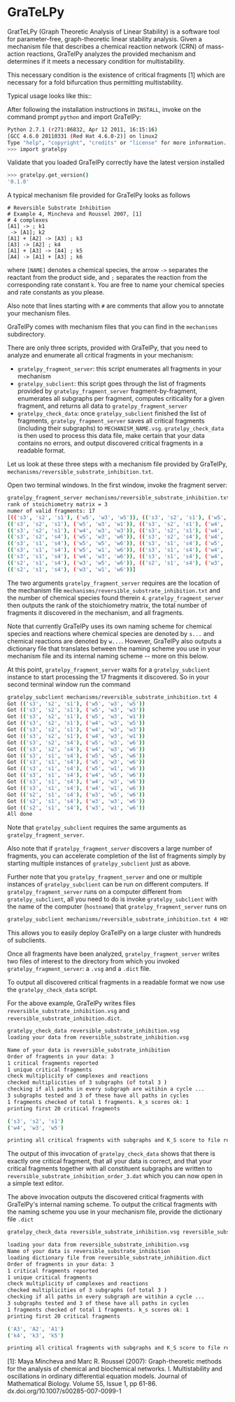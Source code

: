 GraTeLPy
========

GratTeLPy (Graph Theoretic Analysis of Linear Stability) is a software tool for parameter-free, graph-theoretic linear stability analysis. 
Given a mechanism file that describes a chemical reaction network (CRN) of mass-action reactions, GraTelPy analyzes the provided mechanism and determines if it meets a necessary condition for multistability.

This necessary condition is the existence of critical fragments [1] which are necessary for a fold bifurcation thus permitting multistability.

Typical usage looks like this::

After following the installation instructions in `INSTALL`, invoke on the command prompt `python` and import GraTelPy:
```bash
Python 2.7.1 (r271:86832, Apr 12 2011, 16:15:16) 
[GCC 4.6.0 20110331 (Red Hat 4.6.0-2)] on linux2
Type "help", "copyright", "credits" or "license" for more information.
>>> import gratelpy
```
Validate that you loaded GraTelPy correctly have the latest version installed
```bash
>>> gratelpy.get_version()
'0.1.0'
```

A typical mechanism file provided for GraTelPy looks as follows
```text
# Reversible Substrate Inhibition
# Example 4, Mincheva and Roussel 2007, [1]
# 4 complexes
[A1] -> ; k1
 -> [A1]; k2
[A1] + [A2] -> [A3] ; k3
[A3] -> [A2] ; k4
[A1] + [A3] -> [A4] ; k5
[A4] -> [A1] + [A3] ; k6
```
where `[NAME]` denotes a chemical species, the arrow `->` separates the reactant from the product side, and `;` separates the reaction from the corresponding rate constant `k`.
You are free to name your chemical species and rate constants as you please.

Also note that lines starting with `#` are comments that allow you to annotate your mechanism files.

GraTelPy comes with mechanism files that you can find in the `mechanisms` subdirectory.

There are only three scripts, provided with GraTelPy, that you need to analyze and enumerate all critical fragments in your mechanism:
- `gratelpy_fragment_server`: this script enumerates all fragments in your mechanism
- `gratelpy_subclient`: this script goes through the list of fragments provided by `gratelpy_fragment_server` fragment-by-fragment, enumerates all subgraphs per fragment, computes criticality for a given fragment, and returns all data to `gratelpy_fragment_server`
- `gratelpy_check_data`: once `gratelpy_subclient` finished the list of fragments, `gratelpy_fragment_server` saves all critical fragments (including their subgraphs) to `MECHANISM_NAME.vsg`. `gratelpy_check_data` is then used to process this data file, make certain that your data contains no errors, and output discovered critical fragments in a readable format.

Let us look at these three steps with a mechanism file provided by GraTelPy, `mechanisms/reversible_substrate_inhibition.txt`.

Open two terminal windows. In the first window, invoke the fragment server:
```bash
gratelpy_fragment_server mechanisms/reversible_substrate_inhibition.txt 4
rank of stoichiometry matrix = 3
numer of valid fragments: 17
[(('s3', 's2', 's1'), ('w5', 'w3', 'w5')), (('s3', 's2', 's1'), ('w5', 'w3', 'w3')), 
(('s3', 's2', 's1'), ('w5', 'w3', 'w1')), (('s3', 's2', 's1'), ('w4', 'w3', 'w5')), 
(('s3', 's2', 's1'), ('w4', 'w3', 'w3')), (('s3', 's2', 's1'), ('w4', 'w3', 'w1')), 
(('s3', 's2', 's4'), ('w5', 'w3', 'w6')), (('s3', 's2', 's4'), ('w4', 'w3', 'w6')), 
(('s3', 's1', 's4'), ('w5', 'w5', 'w6')), (('s3', 's1', 's4'), ('w5', 'w3', 'w6')), 
(('s3', 's1', 's4'), ('w5', 'w1', 'w6')), (('s3', 's1', 's4'), ('w4', 'w5', 'w6')), 
(('s3', 's1', 's4'), ('w4', 'w3', 'w6')), (('s3', 's1', 's4'), ('w4', 'w1', 'w6')), 
(('s2', 's1', 's4'), ('w3', 'w5', 'w6')), (('s2', 's1', 's4'), ('w3', 'w3', 'w6')), 
(('s2', 's1', 's4'), ('w3', 'w1', 'w6'))]
```
The two arguments `gratelpy_fragment_server` requires are the location of the mechanism file `mechanisms/reversible_substrate_inhibition.txt` and the number of chemical species found therein `4`.
`gratelpy_fragment_server` then outputs the rank of the stoichiometry matrix, the total number of fragments it discovered in the mechanism, and all fragments.

Note that currently GraTelPy uses its own naming scheme for chemical species and reactions where chemical species are denoted by `s...` and chemical reactions are denoted by `w...`.
However, GraTelPy also outputs a dictionary file that translates between the naming scheme you use in your mechanism file and its internal naming scheme -- more on this below.

At this point, `gratelpy_fragment_server` waits for a `gratelpy_subclient` instance to start processing the 17 fragments it discovered. So in your second terminal window run the command
```bash
gratelpy_subclient mechanisms/reversible_substrate_inhibition.txt 4
Got (('s3', 's2', 's1'), ('w5', 'w3', 'w5'))
Got (('s3', 's2', 's1'), ('w5', 'w3', 'w3'))
Got (('s3', 's2', 's1'), ('w5', 'w3', 'w1'))
Got (('s3', 's2', 's1'), ('w4', 'w3', 'w5'))
Got (('s3', 's2', 's1'), ('w4', 'w3', 'w3'))
Got (('s3', 's2', 's1'), ('w4', 'w3', 'w1'))
Got (('s3', 's2', 's4'), ('w5', 'w3', 'w6'))
Got (('s3', 's2', 's4'), ('w4', 'w3', 'w6'))
Got (('s3', 's1', 's4'), ('w5', 'w5', 'w6'))
Got (('s3', 's1', 's4'), ('w5', 'w3', 'w6'))
Got (('s3', 's1', 's4'), ('w5', 'w1', 'w6'))
Got (('s3', 's1', 's4'), ('w4', 'w5', 'w6'))
Got (('s3', 's1', 's4'), ('w4', 'w3', 'w6'))
Got (('s3', 's1', 's4'), ('w4', 'w1', 'w6'))
Got (('s2', 's1', 's4'), ('w3', 'w5', 'w6'))
Got (('s2', 's1', 's4'), ('w3', 'w3', 'w6'))
Got (('s2', 's1', 's4'), ('w3', 'w1', 'w6'))
All done
```
Note that `gratelpy_subclient` requires the same arguments as `gratelpy_fragment_server`.

Also note that if  `gratelpy_fragment_server` discovers a large number of fragments, you can accelerate completion of the list of fragments simply by starting multiple instances of `gratelpy_subclient` just as above.

Further note that you  `gratelpy_fragment_server` and one or multiple instances of `gratelpy_subclient` can be run on different computers.
If `gratelpy_fragment_server` runs on a computer different from `gratelpy_subclient`, all you need to do is invoke `gratelpy_subclient` with the name of the computer (`hostname`) that `gratelpy_fragment_server` runs on
```bash
gratelpy_subclient mechanisms/reversible_substrate_inhibition.txt 4 HOSTNAME
```
This allows you to easily deploy GraTelPy on a large cluster with hundreds of subclients.

Once all fragments have been analyzed, `gratelpy_fragment_server` writes two files of interest to the directory from which you invoked `gratelpy_fragment_server`: a `.vsg` and a `.dict` file.

To output all discovered critical fragments in a readable format we now use the `gratelpy_check_data` script.

For the above example, GraTelPy writes files `reversible_substrate_inhibition.vsg` and `reversible_substrate_inhibition.dict`.

```bash
gratelpy_check_data reversible_substrate_inhibition.vsg
loading your data from reversible_substrate_inhibition.vsg

Name of your data is reversible_substrate_inhibition
Order of fragments in your data: 3
1 critical fragments reported
1 unique critical fragments
check multiplicity of complexes and reactions
checked multiplicities of 3 subgraphs (of total 3 )
checking if all paths in every subgraph are witihin a cycle ...
3 subgraphs tested and 3 of these have all paths in cycles
1 fragments checked of total 1 fragments. k_s scores ok: 1
printing first 20 critical fragments

('s3', 's2', 's1')
('w4', 'w3', 'w5')

printing all critical fragments with subgraphs and K_S score to file reversible_substrate_inhibition_order_3.dat
```
The output of this invocation of `gratelpy_check_data` shows that there is exactly one critical fragment, that all your data is correct, and that your critical fragments together with all constituent subgraphs are written to `reversible_substrate_inhibition_order_3.dat` which you can now open in a simple text editor.

The above invocation outputs the discovered critical fragments with GraTelPy's internal naming scheme. To output the critical fragments with the naming scheme you use in your mechanism file, provide the dictionary file `.dict`

```bash
gratelpy_check_data reversible_substrate_inhibition.vsg reversible_substrate_inhibition.dict

loading your data from reversible_substrate_inhibition.vsg
Name of your data is reversible_substrate_inhibition
loading dictionary file from reversible_substrate_inhibition.dict
Order of fragments in your data: 3
1 critical fragments reported
1 unique critical fragments
check multiplicity of complexes and reactions
checked multiplicities of 3 subgraphs (of total 3 )
checking if all paths in every subgraph are witihin a cycle ...
3 subgraphs tested and 3 of these have all paths in cycles
1 fragments checked of total 1 fragments. k_s scores ok: 1
printing first 20 critical fragments

('A3', 'A2', 'A1')
('k4', 'k3', 'k5')

printing all critical fragments with subgraphs and K_S score to file reversible_substrate_inhibition_order_3.dat
```

[1]: Maya Mincheva and Marc R. Roussel (2007): Graph-theoretic methods for the analysis of chemical and biochemical networks. I. Multistability and oscillations in ordinary differential equation models. Journal of Mathematical Biology. Volume 55, Issue 1, pp 61-86.
dx.doi.org/10.1007/s00285-007-0099-1
